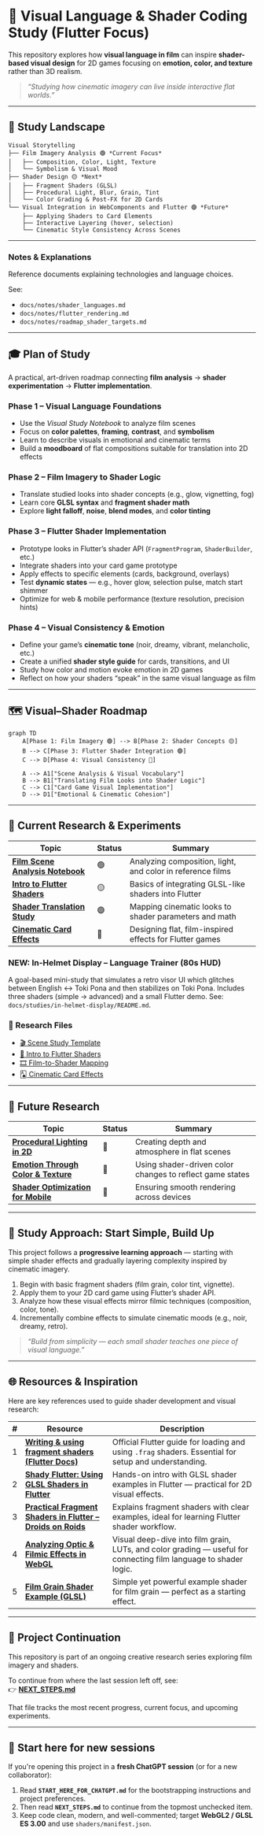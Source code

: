 # 🎨 Visual Language & Shader Coding Study (Flutter Focus)

This repository explores how **visual language in film** can inspire **shader-based visual design** for 2D games focusing on **emotion, color, and texture** rather than 3D realism.  

> _“Studying how cinematic imagery can live inside interactive flat worlds.”_

---

## 🧩 Study Landscape

```text
Visual Storytelling
├── Film Imagery Analysis 🟢 *Current Focus*
│   ├── Composition, Color, Light, Texture
│   └── Symbolism & Visual Mood
├── Shader Design 🟡 *Next*
│   ├── Fragment Shaders (GLSL)
│   ├── Procedural Light, Blur, Grain, Tint
│   └── Color Grading & Post-FX for 2D Cards
└── Visual Integration in WebComponents and Flutter 🟣 *Future*
    ├── Applying Shaders to Card Elements
    ├── Interactive Layering (hover, selection)
    └── Cinematic Style Consistency Across Scenes
```

---

### Notes & Explanations
Reference documents explaining technologies and language choices.

See:
- `docs/notes/shader_languages.md`
- `docs/notes/flutter_rendering.md`
- `docs/notes/roadmap_shader_targets.md`

---

## 🎓 Plan of Study

A practical, art-driven roadmap connecting **film analysis** → **shader experimentation** → **Flutter implementation**.

### **Phase 1 – Visual Language Foundations**
- Use the *Visual Study Notebook* to analyze film scenes  
- Focus on **color palettes**, **framing**, **contrast**, and **symbolism**  
- Learn to describe visuals in emotional and cinematic terms  
- Build a **moodboard** of flat compositions suitable for translation into 2D effects

### **Phase 2 – Film Imagery to Shader Logic**
- Translate studied looks into shader concepts (e.g., glow, vignetting, fog)  
- Learn core **GLSL syntax** and **fragment shader math**  
- Explore **light falloff**, **noise**, **blend modes**, and **color tinting**  

### **Phase 3 – Flutter Shader Implementation**
- Prototype looks in Flutter’s shader API (`FragmentProgram`, `ShaderBuilder`, etc.)
- Integrate shaders into your card game prototype  
- Apply effects to specific elements (cards, background, overlays)  
- Test **dynamic states** — e.g., hover glow, selection pulse, match start shimmer  
- Optimize for web & mobile performance (texture resolution, precision hints)

### **Phase 4 – Visual Consistency & Emotion**
- Define your game’s **cinematic tone** (noir, dreamy, vibrant, melancholic, etc.)  
- Create a unified **shader style guide** for cards, transitions, and UI  
- Study how color and motion evoke emotion in 2D games  
- Reflect on how your shaders “speak” in the same visual language as film

---

## 🗺️ Visual–Shader Roadmap

```mermaid
graph TD
    A[Phase 1: Film Imagery 🟢] --> B[Phase 2: Shader Concepts 🟡]
    B --> C[Phase 3: Flutter Shader Integration 🟣]
    C --> D[Phase 4: Visual Consistency 🔵]

    A --> A1["Scene Analysis & Visual Vocabulary"]
    B --> B1["Translating Film Looks into Shader Logic"]
    C --> C1["Card Game Visual Implementation"]
    D --> D1["Emotional & Cinematic Cohesion"]
```

---

## 🔬 Current Research & Experiments

| Topic | Status | Summary |
|-------|--------|----------|
| **[Film Scene Analysis Notebook](research/scene-study-template.md)** | 🟢 | Analyzing composition, light, and color in reference films |
| **[Intro to Flutter Shaders](research/flutter-shader-intro.md)** | 🟡 | Basics of integrating GLSL-like shaders into Flutter |
| **[Shader Translation Study](research/film-to-shader-mapping.md)** | 🟣 | Mapping cinematic looks to shader parameters and math |
| **[Cinematic Card Effects](research/card-game-shader-styles.md)** | 🔵 | Designing flat, film-inspired effects for Flutter games |
### NEW: In-Helmet Display – Language Trainer (80s HUD)
A goal-based mini-study that simulates a retro visor UI which glitches between English ↔ Toki Pona and then stabilizes on Toki Pona. Includes three shaders (simple → advanced) and a small Flutter demo. See: `docs/studies/in-helmet-display/README.md`.


### 📄 Research Files

- [🎬 Scene Study Template](research/scene-study-template.md)
- [🌈 Intro to Flutter Shaders](research/flutter-shader-intro.md)
- [🎞️ Film-to-Shader Mapping](research/film-to-shader-mapping.md)
- [🂡 Cinematic Card Effects](research/card-game-shader-styles.md)

---

## 🧠 Future Research

| Topic | Status | Summary |
|-------|--------|----------|
| **[Procedural Lighting in 2D](research/future/procedural-lighting.md)** | 🧪 | Creating depth and atmosphere in flat scenes |
| **[Emotion Through Color & Texture](research/future/color-emotion-shaders.md)** | 🧪 | Using shader-driven color changes to reflect game states |
| **[Shader Optimization for Mobile](research/future/flutter-shader-performance.md)** | 🧪 | Ensuring smooth rendering across devices |

---

## 🎥 Study Approach: Start Simple, Build Up

This project follows a **progressive learning approach** — starting with simple shader effects and gradually layering complexity inspired by cinematic imagery.

1. Begin with basic fragment shaders (film grain, color tint, vignette).  
2. Apply them to your 2D card game using Flutter’s shader API.  
3. Analyze how these visual effects mirror filmic techniques (composition, color, tone).  
4. Incrementally combine effects to simulate cinematic moods (e.g., noir, dreamy, retro).  

> _“Build from simplicity — each small shader teaches one piece of visual language.”_

---

## 🌐 Resources & Inspiration

Here are key references used to guide shader development and visual research:

| # | Resource | Description |
|---|-----------|--------------|
| 1 | [**Writing & using fragment shaders (Flutter Docs)**](https://docs.flutter.dev/ui/design/graphics/fragment-shaders?utm_source=chatgpt.com) | Official Flutter guide for loading and using `.frag` shaders. Essential for setup and understanding. |
| 2 | [**Shady Flutter: Using GLSL Shaders in Flutter**](https://blog.codemagic.io/shady-flutter/?utm_source=chatgpt.com) | Hands-on intro with GLSL shader examples in Flutter — practical for 2D visual effects. |
| 3 | [**Practical Fragment Shaders in Flutter – Droids on Roids**](https://www.thedroidsonroids.com/blog/fragment-shaders-in-flutter-app-development?utm_source=chatgpt.com) | Explains fragment shaders with clear examples, ideal for learning Flutter shader workflow. |
| 4 | [**Analyzing Optic & Filmic Effects in WebGL**](https://medium.com/%40josecastrovaron/analyzing-optic-and-filmic-effects-in-webgl-47abe74df74e?utm_source=chatgpt.com) | Visual deep-dive into film grain, LUTs, and color grading — useful for connecting film language to shader logic. |
| 5 | [**Film Grain Shader Example (GLSL)**](https://gameidea.org/2023/12/01/film-grain-shader/?utm_source=chatgpt.com) | Simple yet powerful example shader for film grain — perfect as a starting effect. |

---

## 🔄 Project Continuation

This repository is part of an ongoing creative research series exploring film imagery and shaders.

To continue from where the last session left off, see:  
👉 [**NEXT_STEPS.md**](NEXT_STEPS.md)

That file tracks the most recent progress, current focus, and upcoming experiments.


---

## 🚀 Start here for new sessions

If you're opening this project in a **fresh ChatGPT session** (or for a new collaborator):

1. Read **`START_HERE_FOR_CHATGPT.md`** for the bootstrapping instructions and project preferences.
2. Then read **`NEXT_STEPS.md`** to continue from the topmost unchecked item.
3. Keep code clean, modern, and well-commented; target **WebGL2 / GLSL ES 3.00** and use `shaders/manifest.json`.

